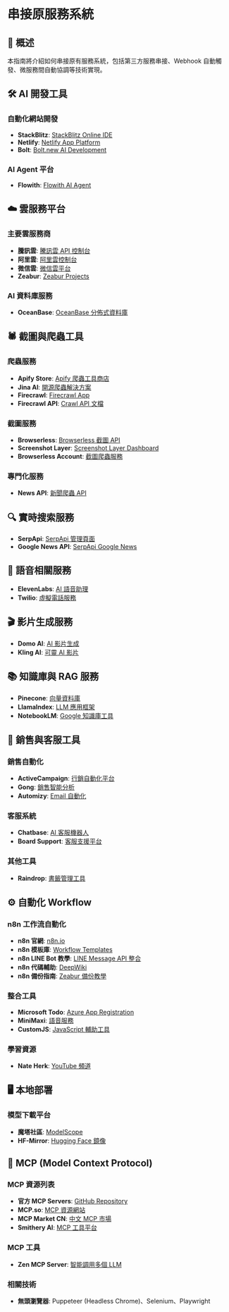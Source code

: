 # 串接原服務系統

## 📖 概述

本指南將介紹如何串接原有服務系統，包括第三方服務串接、Webhook 自動觸發、微服務間自動協調等技術實現。

## 🛠️ AI 開發工具

### 自動化網站開發

- **StackBlitz**: [StackBlitz Online IDE](https://stackblitz.com/)
- **Netlify**: [Netlify App Platform](https://app.netlify.com/)
- **Bolt**: [Bolt.new AI Development](https://bolt.new/)

### AI Agent 平台

- **Flowith**: [Flowith AI Agent](http://flowith.io/)

## ☁️ 雲服務平台

### 主要雲服務商

- **騰訊雲**: [騰訊雲 API 控制台](https://console.cloud.tencent.com/cam/capi)
- **阿里雲**: [阿里雲控制台](https://home.console.aliyun.com/home/dashboard/Cost)
- **微信雲**: [微信雲平台](http://cloud.tencent.com/)
- **Zeabur**: [Zeabur Projects](https://zeabur.com/projects/)

### AI 資料庫服務

- **OceanBase**: [OceanBase 分佈式資料庫](https://www.oceanbase.com/)

## 🕷️ 截圖與爬蟲工具

### 爬蟲服務

- **Apify Store**: [Apify 爬蟲工具商店](https://console.apify.com/store)
- **Jina AI**: [開源爬蟲解決方案](https://jina.ai/)
- **Firecrawl**: [Firecrawl App](https://www.firecrawl.dev/app)
- **Firecrawl API**: [Crawl API 文檔](https://docs.firecrawl.dev/api-reference/endpoint/crawl-post)

### 截圖服務

- **Browserless**: [Browserless 截圖 API](https://docs.browserless.io/rest-apis/screenshot)
- **Screenshot Layer**: [Screenshot Layer Dashboard](https://screenshotlayer.com/dashboard)
- **Browserless Account**: [截圖爬蟲服務](https://account.browserless.io/)

### 專門化服務

- **News API**: [新聞爬蟲 API](https://newsapi.org/docs/get-started)

## 🔍 實時搜索服務

- **SerpApi**: [SerpApi 管理頁面](https://serpapi.com/manage-api-key)
- **Google News API**: [SerpApi Google News](https://serpapi.com/google-news-api)

## 🎤 語音相關服務

- **ElevenLabs**: [AI 語音助理](https://elevenlabs.io/app/conversational-ai/phone-numbers)
- **Twilio**: [虛擬電話服務](https://console.twilio.com/)

## 🎬 影片生成服務

- **Domo AI**: [AI 影片生成](https://domoai.app/)
- **Kling AI**: [可靈 AI 影片](https://app.klingai.com/cn/)

## 📚 知識庫與 RAG 服務

- **Pinecone**: [向量資料庫](https://www.pinecone.io/)
- **LlamaIndex**: [LLM 應用框架](https://www.llamaindex.ai/)
- **NotebookLM**: [Google 知識庫工具](https://notebooklm.google.com/)

## 💼 銷售與客服工具

### 銷售自動化

- **ActiveCampaign**: [行銷自動化平台](https://www.activecampaign.com/)
- **Gong**: [銷售智能分析](https://www.gong.io/)
- **Automizy**: [Email 自動化](https://automizy.com/)

### 客服系統

- **Chatbase**: [AI 客服機器人](https://www.chatbase.co/pricing)
- **Board Support**: [客服支援平台](https://board.support/)

### 其他工具

- **Raindrop**: [書籤管理工具](https://raindrop.io/)

## ⚙️ 自動化 Workflow

### n8n 工作流自動化

- **n8n 官網**: [n8n.io](https://n8n.io/)
- **n8n 模板庫**: [Workflow Templates](https://n8n.io/workflows/)
- **n8n LINE Bot 教學**: [LINE Message API 整合](https://www.darrelltw.com/n8n-line-message-api/)
- **n8n 代碼輔助**: [DeepWiki](https://deepwiki.com/)
- **n8n 備份指南**: [Zeabur 備份教學](https://raymondhouch.com/lifehacker/digital-workflow/zeabur-n8n-backup-guide/)

### 整合工具

- **Microsoft Todo**: [Azure App Registration](https://portal.azure.com/)
- **MiniMaxi**: [語音服務](https://www.minimaxi.com/)
- **CustomJS**: [JavaScript 輔助工具](https://www.customjs.space/)

### 學習資源

- **Nate Herk**: [YouTube 頻道](https://www.youtube.com/@nateherk)

## 🖥️ 本地部署

### 模型下載平台

- **魔塔社區**: [ModelScope](https://community.modelscope.cn/)
- **HF-Mirror**: [Hugging Face 鏡像](https://hf-mirror.com/)

## 🔌 MCP (Model Context Protocol)

### MCP 資源列表

- **官方 MCP Servers**: [GitHub Repository](https://github.com/modelcontextprotocol/servers)
- **MCP.so**: [MCP 資源網站](https://mcp.so/)
- **MCP Market CN**: [中文 MCP 市場](https://mcpmarket.cn/)
- **Smithery AI**: [MCP 工具平台](https://smithery.ai/)

### MCP 工具

- **Zen MCP Server**: [智能調用多個 LLM](https://github.com/BeehiveInnovations/zen-mcp-server)

### 相關技術

- **無頭瀏覽器**: Puppeteer (Headless Chrome)、Selenium、Playwright